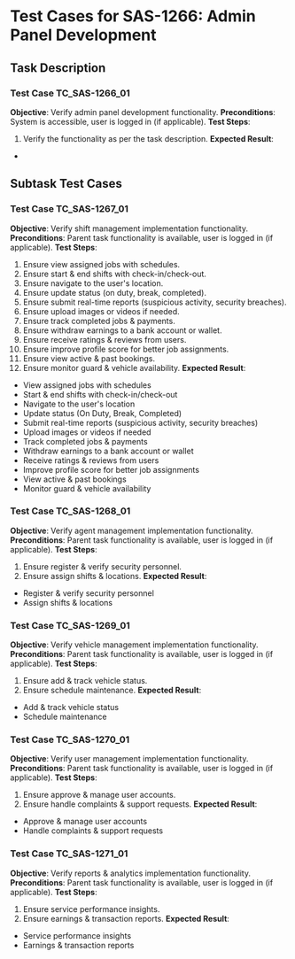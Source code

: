 # Test Cases for SAS-1266: Admin Panel Development

## Task Description


### Test Case TC_SAS-1266_01
**Objective**: Verify admin panel development functionality.
**Preconditions**: System is accessible, user is logged in (if applicable).
**Test Steps**:
1. Verify the functionality as per the task description.
**Expected Result**:
- 

## Subtask Test Cases
### Test Case TC_SAS-1267_01
**Objective**: Verify shift management implementation functionality.
**Preconditions**: Parent task functionality is available, user is logged in (if applicable).
**Test Steps**:
1. Ensure view assigned jobs with schedules.
2. Ensure start & end shifts with check-in/check-out.
3. Ensure navigate to the user's location.
4. Ensure update status (on duty, break, completed).
5. Ensure submit real-time reports (suspicious activity, security breaches).
6. Ensure upload images or videos if needed.
7. Ensure track completed jobs & payments.
8. Ensure withdraw earnings to a bank account or wallet.
9. Ensure receive ratings & reviews from users.
10. Ensure improve profile score for better job assignments.
11. Ensure view active & past bookings.
12. Ensure monitor guard & vehicle availability.
**Expected Result**:
- View assigned jobs with schedules
- Start & end shifts with check-in/check-out
- Navigate to the user's location
- Update status (On Duty, Break, Completed)
- Submit real-time reports (suspicious activity, security breaches)
- Upload images or videos if needed
- Track completed jobs & payments
- Withdraw earnings to a bank account or wallet
- Receive ratings & reviews from users
- Improve profile score for better job assignments
- View active & past bookings
- Monitor guard & vehicle availability

### Test Case TC_SAS-1268_01
**Objective**: Verify agent management implementation functionality.
**Preconditions**: Parent task functionality is available, user is logged in (if applicable).
**Test Steps**:
1. Ensure register & verify security personnel.
2. Ensure assign shifts & locations.
**Expected Result**:
- Register & verify security personnel
- Assign shifts & locations

### Test Case TC_SAS-1269_01
**Objective**: Verify vehicle management implementation functionality.
**Preconditions**: Parent task functionality is available, user is logged in (if applicable).
**Test Steps**:
1. Ensure add & track vehicle status.
2. Ensure schedule maintenance.
**Expected Result**:
- Add & track vehicle status
- Schedule maintenance

### Test Case TC_SAS-1270_01
**Objective**: Verify user management implementation functionality.
**Preconditions**: Parent task functionality is available, user is logged in (if applicable).
**Test Steps**:
1. Ensure approve & manage user accounts.
2. Ensure handle complaints & support requests.
**Expected Result**:
- Approve & manage user accounts
- Handle complaints & support requests

### Test Case TC_SAS-1271_01
**Objective**: Verify reports & analytics implementation functionality.
**Preconditions**: Parent task functionality is available, user is logged in (if applicable).
**Test Steps**:
1. Ensure service performance insights.
2. Ensure earnings & transaction reports.
**Expected Result**:
- Service performance insights
- Earnings & transaction reports

